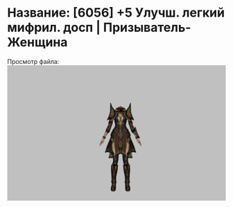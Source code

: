 # Название: [6056] +5 Улучш. легкий мифрил. досп | Призыватель-Женщина

Просмотр файла:
![p090021.png](p090021.png)